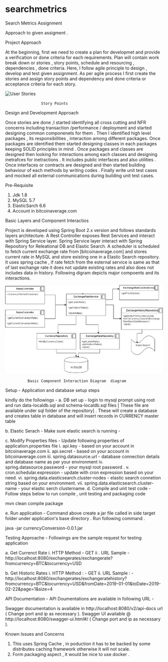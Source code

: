 # searchmetrics

Search Metrics Assignment

Approach to given assigment .

Project Approach 

At the beginning, first we need to create a plan for developmet and provide a verification or done criteria for each requirements. Plan will contain work break down or stories , story points,  schedule and resourcing  , dependencies , done criteria.
Here, I follow agile principle to design , develop and test given assignment. As per agile process I first create the stories   and assign story points and dependency and done criteria or acceptance criteria for  each story.

![User Stories](https://github.com/sougatamaitratcs/searchmetrics/blob/master/diagrams/Stories.PNG	)
 
                    Story Points

Design and Development Approach 

Once stories are done ,I  started identifying all cross cutting and NFR concerns including transaction /performance / deployment  and started designing common componenets for them . Then I identified high level packages , its responsibilities , interaction among different packages. Once packages are identified them started designing  classes in each packages keeping SOLID principles in mind . 
Once packages and classes are designed then looking for interactions among each classes and designing inetrafces for inetractions . It includes public interfaces and also utilities . Once interfaces or contracts are designed and  then started building behaviour of each methods by writing codes  . 
Finally write unit test cases and mocked all external communications during building unit test cases.  

Pre-Requisite
1. Jdk 1.8 
2. MySQL 5.7 
3. ElasticSarch 6.6
4. Account in bitcoinaverage.com

Basic Layers and Component Interactios 

Project is developed using Spring Boot 2.x version and follows standards layers architecture. A Rest Controller exposes Rest Services and interact with Spring Service layer. Spring Service layer interact with Spring Repository for Releational DB and Elastic Search. A scheduler is scheduled to fetch current exchange rate from [bitcoinaverage.com] and stores current rate in MySQL and store existing one in a Elastic Search repository. It uses spring cache , if rate fetch from the esternal service is same as that of last exchange rate it does not update existing rates and also does not includes data in history. 
Following digram depicts major compoents and its interactions.

![Flow diagram](/diagrams/interactiondiagrams.png	)

              Basic Component Interaction Diagram  diagram 

Setup - Application and database setup steps 

 kindly do the followings - 
a. DB set up - login to mysql prompt using root and run data-localdb.sql and schema-localdb.sql files [ These file are available under sql folder of the repository] . These will create a database and creates table in database and will insert records in CURRENCY master table 

b. Elastic Serach - Make sure elastic search is running - 

c. Modify Properties files - Update following properties of application.properties file
  i. api.key - based on your account in bitcoinaverage.com
  ii. api.secret - based on your account in bitcoinaverage.com
  iii. spring.datasource.url - database connection details and database name as per your environment
  iv. spring.datasource.password - your mysql root password .
  v. cron.schedular.expression - update with cron expression based on your need.
  vi. spring.data.elasticsearch.cluster-nodes - elastic search connetion string based on your environment.
  vii. spring.data.elasticsearch.cluster-name - your elastic serch clustername.
d. Compile and unit test code  - Follow steps below to run compile , unit testing and packaging code

  mvn clean  compile package 
  
e. Run application - Command above create a jar file called in side target folder under application's base directory . Run following command .

java -jar currencyConversion-0.0.1.jar

Testing Approache - Followings are the sample request for testing application 

a. Get Currenct Rate
  i. HTTP Method - GET
  ii . URL Sample - http://localhost:8080/exchangerates/exchangerate?fromcurrency=BTC&tocurrency=USD
  
b. Get Historic Rates 
  i. HTTP Method : - GET
  ii. URL Sample : - http://localhost:8080/exchangerates/exchangeratehistory?fromcurrency=BTC&tocurrency=USD&fromDate=2019-01-01&toDate=2019-02-22&page=1&size=4


API Documentation - API Doumentations are available in following URL - 

Swagger documentation is available in http://localhost:8080/v2/api-docs url ( Change port and ip as necessary ).
Swagger UI available @ http://localhost:8080/swagger-ui.html#/ ( Change port and ip as necessary ).

Known Issues and Concerns

1. This uses Spring Cache , in poduction it has to be backed by some distributes caching framework otherwise it will not scale.
2. Form packaging aspect , it would be nice to use docker .






